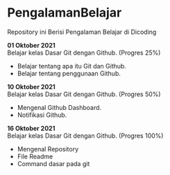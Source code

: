 # PengalamanBelajar
Repository ini Berisi Pengalaman Belajar di Dicoding

**01 Oktober 2021**  
Belajar kelas Dasar Git dengan Github. (Progres 25%)
  * Belajar tentang apa itu Git dan Github.
  * Belajar tentang penggunaan Github.

**10 Oktober 2021**  
Belajar kelas Dasar Git dengan Github. (Progres 50%)
  * Mengenal Github Dashboard.
  * Notifikasi Github.

**16 Oktober 2021**  
Belajar kelas Dasar Git dengan Github. (Progres 100%)
 * Mengenal Repository
 * File Readme
 * Command dasar pada git
